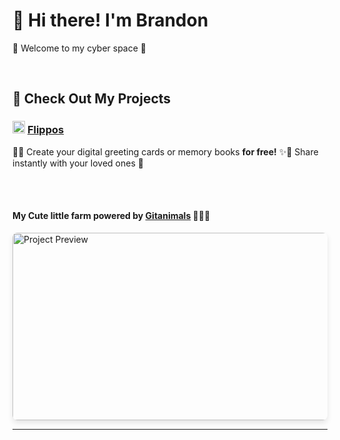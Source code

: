 # 👋 Hi there! I'm Brandon
🚀 Welcome to my cyber space 🚀

<br>

## 🔔 Check Out My Projects

### <img src="https://www.flippos.xyz/cdn/favicon16.png" alt="Flippos Logo" width="20" height="20"> **[Flippos](https://flippos.xyz)** 
🎉✨ Create your digital greeting cards or memory books **for free!** ✨🎉 
Share instantly with your loved ones 🎁  

<br><br>

#### My Cute little farm powered by [Gitanimals](https://www.gitanimals.org) 🌱🐄🏡 

<a>
  <img
    src="https://render.gitanimals.org/farms/gc535"
    alt="Project Preview"
    width="600"
    height="300"
    style="border-radius: 8px; box-shadow: 0px 4px 8px rgba(0,0,0,0.1);"
  />
</a>

---

<!--
**gc535/gc535** is a ✨ _special_ ✨ repository because its `README.md` (this file) appears on your GitHub profile.

Here are some ideas to get you started:

- 🔭 I’m currently working on ...
- 🌱 I’m currently learning ...
- 👯 I’m looking to collaborate on ...
- 🤔 I’m looking for help with ...
- 💬 Ask me about ...
- 📫 How to reach me: ...
- 😄 Pronouns: ...
- ⚡ Fun fact: ...
-->
